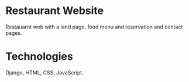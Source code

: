 # Restaurant Website
 Restauarnt web with a land page, food menu and reservation and contact pages.

 # Technologies
 Django, HTML, CSS, JavaScript.